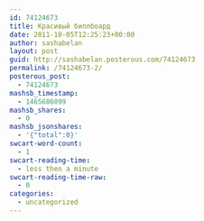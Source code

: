 ```yaml
---
id: 74124673
title: Красивый биллбоард
date: 2011-10-05T12:25:23+00:00
author: sashabelan
layout: post
guid: http://sashabelan.posterous.com/74124673
permalink: /74124673-2/
posterous_post:
  - 74124673
mashsb_timestamp:
  - 1465686099
mashsb_shares:
  - 0
mashsb_jsonshares:
  - '{"total":0}'
swcart-word-count:
  - 1
swcart-reading-time:
  - less then a minute
swcart-reading-time-raw:
  - 0
categories:
  - uncategorized
---
```

[](http://instagr.am/p/PKk3R/)